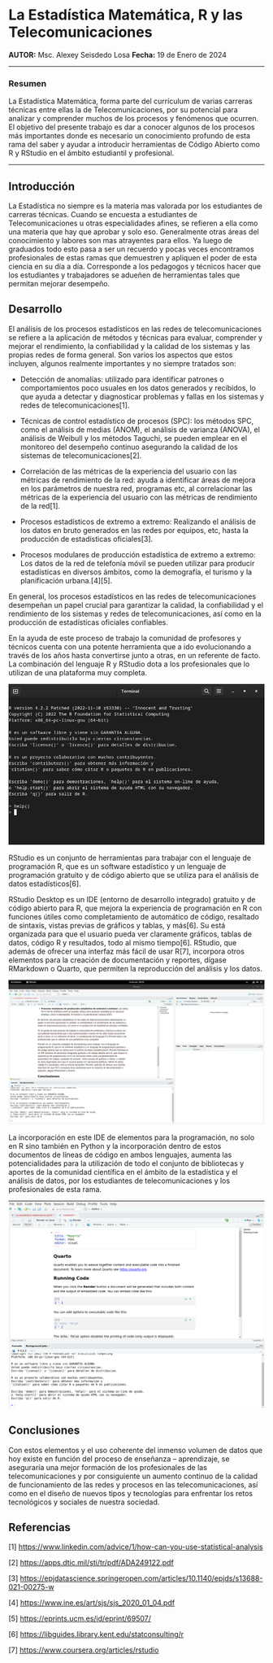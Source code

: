 # La Estadística Matemática, R y las Telecomunicaciones
**AUTOR:** Msc. Alexey Seisdedo Losa
**Fecha:** 19 de Enero de 2024

***

### Resumen

La Estadística Matemática, forma parte del currículum de varias carreras técnicas entre ellas la de Telecomunicaciones, por su potencial para analizar y comprender muchos de los procesos y fenómenos que ocurren. El objetivo del presente trabajo es dar a conocer algunos de los procesos más importantes donde es necesario un conocimiento profundo de esta rama del saber y ayudar a introducir herramientas de Código Abierto como R y RStudio en el ámbito estudiantil y profesional.
***

## Introducción

La Estadística no siempre es la materia mas valorada por los estudiantes de carreras técnicas. Cuando se encuesta a estudiantes de Telecomunicaciones u otras especialidades afines, se refieren a ella como una materia que hay que aprobar y solo eso. Generalmente otras áreas del conocimiento y labores son mas atrayentes para ellos. Ya luego de graduados todo esto pasa a ser un recuerdo y pocas veces encontramos profesionales de estas ramas que demuestren y apliquen el poder de esta ciencia en su día a día. Corresponde a los pedagogos y técnicos hacer que los estudiantes y trabajadores se adueñen de herramientas tales que permitan mejorar desempeño.

## Desarrollo

El análisis de los procesos estadísticos en las redes de telecomunicaciones se refiere a la aplicación de métodos y técnicas para evaluar, comprender y mejorar el rendimiento, la confiabilidad y la calidad de los sistemas y las propias redes de forma general. Son varios los aspectos que estos incluyen, algunos realmente importantes y no siempre tratados son:


- Detección de anomalías: utilizado para identificar patrones o comportamientos poco usuales en los datos generados y recibidos, lo que ayuda a detectar y diagnosticar problemas y fallas en los sistemas y redes de telecomunicaciones[1].


- Técnicas de control estadístico de procesos (SPC): los métodos SPC, como el análisis de medias (ANOM), el análisis de varianza (ANOVA), el análisis de Weibull y los métodos Taguchi, se pueden emplear en el monitoreo del desempeño continuo asegurando la calidad de los sistemas de telecomunicaciones[2].


- Correlación de las métricas de la experiencia del usuario con las métricas de rendimiento de la red: ayuda a identificar áreas de mejora en los parámetros de nuestra red, programas etc, al correlacionar las métricas de la experiencia del usuario con las métricas de rendimiento de la red[1].


- Procesos estadísticos de extremo a extremo: Realizando el análisis de los datos en bruto generados en las redes por equipos, etc, hasta la producción de estadísticas oficiales[3].


- Procesos modulares de producción estadística de extremo a extremo: Los datos de la red de telefonía móvil se pueden utilizar para producir estadísticas en diversos ámbitos, como la demografía, el turismo y la planificación urbana.[4][5].


En general, los procesos estadísticos en las redes de telecomunicaciones desempeñan un papel crucial para garantizar la calidad, la confiabilidad y el rendimiento de los sistemas y redes de telecomunicaciones, así como en la producción de estadísticas oficiales confiables.


En la ayuda de este proceso de trabajo la comunidad de profesores y técnicos cuenta con una potente herramienta que a ido evolucionando a través de los años hasta convertirse junto a otras, en un referente de facto. La combinación del lenguaje R y RStudio dota a los profesionales que lo utilizan de una plataforma muy completa.

![R en modo comando](rconsole.png "R en modo comando")

RStudio es un conjunto de herramientas para trabajar con el lenguaje de programación R, que es un software estadístico y un lenguaje de programación gratuito y de código abierto que se utiliza para el análisis de datos estadísticos[6].

 RStudio Desktop es un IDE (entorno de desarrollo integrado) gratuito y de código abierto para R, que mejora la experiencia de programación en R con funciones útiles como completamiento de automático de código, resaltado de sintaxis, vistas previas de gráficos y tablas, y más[6]. Su está organizada para que el usuario pueda ver claramente gráficos, tablas de datos, código R y resultados, todo al mismo tiempo[6]. RStudio, que además de ofrecer una interfaz más fácil de usar R[7], incorpora otros elementos para la creación de documentación y reportes, dígase RMarkdown o Quarto, que permiten la reproducción del análisis y los datos.

![Vista general del IDE RStudio Desktop](rstudioide.png "Vista general del IDE RStudio Desktop")


La incorporación en este IDE de elementos para la programación, no solo en R sino también en Python y la incorporación dentro de estos documentos de líneas de código en ambos lenguajes, aumenta las potencialidades para la utilización de todo el conjunto de bibliotecas y aportes de la comunidad científica en el ámbito de la estadística y el análisis de datos, por los estudiantes de telecomunicaciones y los profesionales de esta rama.

![Creación de un documento con Quarto](rstudioquarto.png "Creación de un documento con Quarto")


## Conclusiones

Con estos elementos y el uso coherente del inmenso volumen de datos que hoy existe en función del proceso de enseñanza – aprendizaje, se aseguraría una mejor formación de los profesionales de las telecomunicaciones y por consiguiente un aumento continuo de la calidad de funcionamiento de las redes y procesos en las telecomunicaciones, así como en el diseño de nuevos tipos y tecnologías para enfrentar los retos tecnológicos y sociales de nuestra sociedad.

## Referencias 

[1] https://www.linkedin.com/advice/1/how-can-you-use-statistical-analysis

[2] https://apps.dtic.mil/sti/tr/pdf/ADA249122.pdf

[3] https://epjdatascience.springeropen.com/articles/10.1140/epjds/s13688-021-00275-w

[4] https://www.ine.es/art/sjs/sjs_2020_01_04.pdf

[5] https://eprints.ucm.es/id/eprint/69507/

[6] https://libguides.library.kent.edu/statconsulting/r

[7] https://www.coursera.org/articles/rstudio
